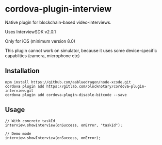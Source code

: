# cordova-plugin-interview

Native plugin for blockchain-based video-interviews.

Uses InterviewSDK v2.0.1

Only for iOS (minimum version 8.0)

This plugin cannot work on simulator, because it uses some device-specific capablities (camera, microphone etc)

## Installation

```
npm install https://github.com/aabluedragon/node-xcode.git
cordova plugin add https://gitlab.com/blocknotary/cordova-plugin-interview.git
cordova plugin add cordova-plugin-disable-bitcode --save
```

## Usage

```
// With concrete taskId
interview.showInterview(onSuccess, onError, "taskId");

// Demo mode
interview.showInterview(onSuccess, onError);

```